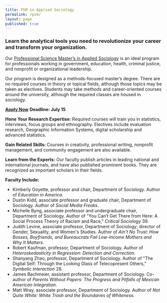 ```yaml
---
title: PSM in Applied Sociology
permalink: /psm/
layout: page
published: true
---
```

### Learn the analytical tools you need to revolutionize your career and transform your organization.

Our [Professional Science Master’s in Applied Sociology](http://bulletin.temple.edu/graduate/scd/cla/applied-sociology-psm/) is an ideal program for professionals working in government, education, health, criminal justice, and nonprofit or organizational leadership.

Our program is designed as a methods-focused master’s degree. There are no required courses in theory or topical fields, although those topics may be taken as electives. Students may take methods and career-oriented courses around the university, although the required classes are housed in sociology.

**[Apply Now](https://prd-wlssb.temple.edu/prod8/bwskalog.P_DispLoginNon)**
**Deadline: July 15**

**Hone Your Research Expertise:**
Required courses will train you in statistics, interviews, focus groups and ethnography. Electives include evaluation research, Geographic Information Systems, digital scholarship and advanced statistics.

**Gain Related Skills:**
Courses in creativity, professional writing, nonprofit management, and community engagement are also available. 

**Learn from the Experts:**
Our faculty publish articles in leading national and international journals, and have also published prominent books. They are recognized as important scholars in their fields. 

**Faculty Include:**
- Kimberly Goyette, professor and chair, Department of Sociology. Author of _Education in America_.
- Dustin Kidd, associate professor and graduate chair, Department of Sociology. Author of _Social Media Freaks_.
- Michelle Byng, associate professor and undergraduate chair, Department of Sociology. Author of "You Can’t Get There from Here: A Social Process Theory of Racism and Race," _Critical Sociology_ 39.
- Judith Levine, associate professor, Department of Sociology; director of Gender, Sexuality, and Women's Studies. Author of _Ain't No Trust: How Bosses, Boyfriends, and Bureaucrats Fail Low-Income Mothers and Why It Matters_.
- Robert Kaufman, professor, Department of Sociology. Author of _Heteroskedasticity in Regression: Detection and Correction_.
- Shanyang Zhao, professor, Department of Sociology. Author of "The Digital Self: Through the Looking Glass of Telecopresent Others," _Symbolic Interaction_ 28.
- James Bachmeier, assistant professor, Department of Sociology. Co-author of _Parents Without Papers: The Progress and Pitfalls of Mexican American Integration_.
- Matt Wray, associate professor, Department of Sociology. Author of _Not Quite White: White Trash and the Boundaries of Whiteness_.
